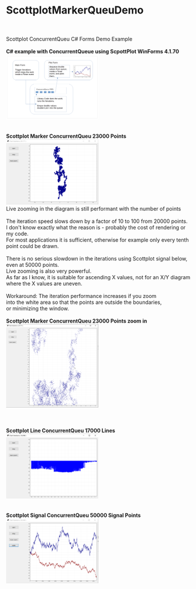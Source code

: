 # ScottplotMarkerQueuDemo
<br>
<br> Scottplot ConcurrentQueu C# Forms Demo Example
<br>
<br><strong>C# example with ConcurrentQueue using ScpottPlot WinForms 4.1.70</strong>
<br>
<img src="https://github.com/gitfrid/ScottplotMarkerQueuDemo/blob/eaedc80f975ba92b9aa319bbf357a4443fa68cc3/Documentation/Scottplot_ConcurrentQueue_Workflow.png" width="50%" height="50%" />
<br>
<br>
<br><strong>Scottplot Marker ConcurrentQueu 23000 Points</strong>
<img src="https://github.com/gitfrid/ScottplotMarkerQueuDemo/blob/eac953b28c794678d2208b98ef7aaffd1833573d/Documentation/Marker%20Plot%2023000%20Points.png" width="50%" height="50%" />
<br>Live zooming in the diagram is still performant with the number of points 
<br>
<br>The iteration speed slows down by a factor of 10 to 100 from 20000 points.
<br>I don't know exactly what the reason is - probably the cost of rendering or my code.
<br>For most applications it is sufficient, otherwise for example only every tenth point could be drawn.
<br>
<br>There is no serious slowdown in the iterations using Scottplot signal below, even at 50000 points.
<br>Live zooming is also very powerful.
<br>As far as I know, it is suitable for ascending X values, not for an X/Y diagram where the X values are uneven.
<br>
<br>Workaround: The iteration performance increases if you zoom
<br>into the white area so that the points are outside the boundaries,
<br>or minimizing the window.
<br>
<br><strong>Scottplot Marker ConcurrentQueu 23000 Points zoom in</strong>
<img src="https://github.com/gitfrid/ScottplotMarkerQueuDemo/blob/0fbda60a4143ba039886b1ff19e26bc465abad89/Documentation/Marker%20Plot%2023000%20Points%20zoom.png" width="50%" height="50%" />
<br>
<br>
<br>
<br><strong>Scottplot Line ConcurrentQueu 17000 Lines</strong>
<img src="https://github.com/gitfrid/ScottplotMarkerQueuDemo/blob/eac953b28c794678d2208b98ef7aaffd1833573d/Documentation/Lines%20Plot%2017000%20Points.png" width="50%" height="50%" />
<br>
<br>
<br><strong>Scottplot Signal ConcurrentQueu 50000 Signal Points</strong>
<img src="https://github.com/gitfrid/ScottplotMarkerQueuDemo/blob/eac953b28c794678d2208b98ef7aaffd1833573d/Documentation/Signal%20Plot%2050000%20Points.png" width="50%" height="50%" />
<br>
<br>


